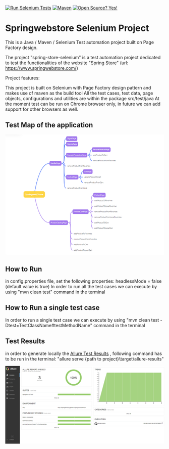 [![Run Selenium Tests](https://github.com/SpringStoreOrg/spring-store-selenium/actions/workflows/run-selenium.yaml/badge.svg)](https://github.com/SpringStoreOrg/spring-store-selenium/actions/workflows/run-selenium.yaml)   [![Maven](https://badgen.net/badge/icon/maven?icon=maven&label)](https://https://maven.apache.org/)
[![Open Source? Yes!](https://badgen.net/badge/Open%20Source%20%3F/Yes%21/blue?icon=github)](https://github.com/Naereen/badges/)

# Springwebstore Selenium Project  

This is a Java / Maven / Selenium Test automation project built on Page Factory design.

The project "spring-store-selenium" is a test automation project dedicated to test the functionalities of the website "Spring Store" (url: https://www.springwebstore.com/)

Project features:

This project is built on Selenium with Page Factory design pattern and makes use of maven as the build tool
All the test cases, test data, page objects, configurations and utilities are within the package src/test/java
At the moment test can be run on Chrome browser only, in future we can add support for other browsers as well.

## Test Map of the application
![Swagger UI](src/test/resources/img/image_testmap.png)

## How to Run
in config.properties file, set the following properties: headlessMode = false (default value is true)
In order to run all the test cases we can execute by using "mvn clean test" command in the terminal

## How to Run a single test case
In order to run a single test case we can execute by using "mvn clean test -Dtest=TestClassName#testMethodName" command in the terminal

## Test Results
in order to generate locally the
[Allure Test Results](https://springstoreorg.github.io/spring-store-selenium/)
, following command has to be run in the terminal: "allure serve {path to project}\target\allure-results"

![Swagger UI](src/test/resources/img/image_testresults.png)
